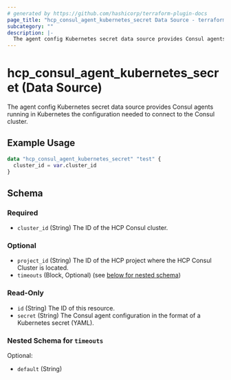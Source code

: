```yaml
---
# generated by https://github.com/hashicorp/terraform-plugin-docs
page_title: "hcp_consul_agent_kubernetes_secret Data Source - terraform-provider-hcp"
subcategory: ""
description: |-
  The agent config Kubernetes secret data source provides Consul agents running in Kubernetes the configuration needed to connect to the Consul cluster.
---
```


# hcp_consul_agent_kubernetes_secret (Data Source)

The agent config Kubernetes secret data source provides Consul agents running in Kubernetes the configuration needed to connect to the Consul cluster.

## Example Usage

```terraform
data "hcp_consul_agent_kubernetes_secret" "test" {
  cluster_id = var.cluster_id
}
```

<!-- schema generated by tfplugindocs -->
## Schema

### Required

- `cluster_id` (String) The ID of the HCP Consul cluster.

### Optional

- `project_id` (String) The ID of the HCP project where the HCP Consul Cluster is located.
- `timeouts` (Block, Optional) (see [below for nested schema](#nestedblock--timeouts))

### Read-Only

- `id` (String) The ID of this resource.
- `secret` (String) The Consul agent configuration in the format of a Kubernetes secret (YAML).

<a id="nestedblock--timeouts"></a>
### Nested Schema for `timeouts`

Optional:

- `default` (String)


